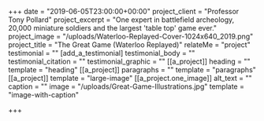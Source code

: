 +++
date = "2019-06-05T23:00:00+00:00"
project_client = "Professor Tony Pollard"
project_excerpt = "One expert in battlefield archeology, 20,000 miniature soldiers and the largest 'table top' game ever."
project_image = "/uploads/Waterloo-Replayed-Cover-1024x640_2019.png"
project_title = "The Great Game (Waterloo Replayed)"
relateMe = "project"
testimonial = ""
[add_a_testimonial]
testimonial_body = ""
testimonial_citation = ""
testimonial_graphic = ""
[[a_project]]
heading = ""
template = "heading"
[[a_project]]
paragraphs = ""
template = "paragraphs"
[[a_project]]
template = "large-image"
[[a_project.one_image]]
alt_text = ""
caption = ""
image = "/uploads/Great-Game-Illustrations.jpg"
template = "image-with-caption"

+++
